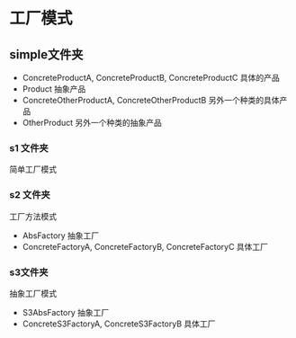 # 工厂模式
## simple文件夹
- ConcreteProductA, ConcreteProductB, ConcreteProductC
  具体的产品
- Product
  抽象产品
- ConcreteOtherProductA, ConcreteOtherProductB
  另外一个种类的具体产品
- OtherProduct
  另外一个种类的抽象产品
### s1 文件夹
简单工厂模式
### s2 文件夹
工厂方法模式
- AbsFactory 
  抽象工厂
- ConcreteFactoryA, ConcreteFactoryB, ConcreteFactoryC 
  具体工厂
### s3文件夹
抽象工厂模式
- S3AbsFactory 
  抽象工厂
- ConcreteS3FactoryA, ConcreteS3FactoryB 
  具体工厂
